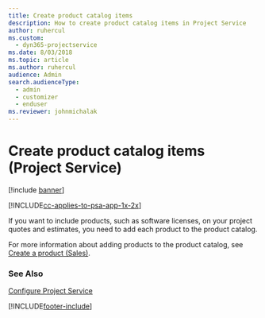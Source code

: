 ```yaml
---
title: Create product catalog items
description: How to create product catalog items in Project Service
author: ruhercul
ms.custom: 
  - dyn365-projectservice
ms.date: 8/03/2018
ms.topic: article
ms.author: ruhercul
audience: Admin
search.audienceType: 
  - admin
  - customizer
  - enduser
ms.reviewer: johnmichalak
---
```

# Create product catalog items (Project Service)

[!include [banner](../includes/psa-now-project-operations.md)]

[!INCLUDE[cc-applies-to-psa-app-1x-2x](../includes/cc-applies-to-psa-app-1x-2x.md)]

If you want to include products, such as software licenses, on your project quotes and estimates, you need to add each product to the product catalog.  
  
 For more information about adding products to the product catalog, see [Create a product (Sales)](/dynamics365/sales-enterprise/create-product-sales).  
  
### See Also  
 [Configure Project Service](../psa/configure.md)


[!INCLUDE[footer-include](../includes/footer-banner.md)]
